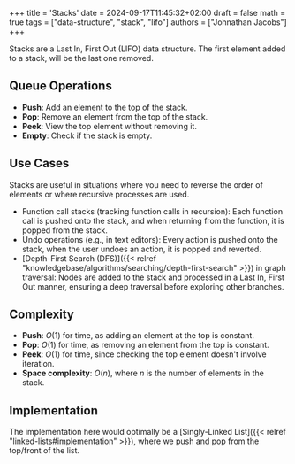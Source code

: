 +++
title = 'Stacks'
date = 2024-09-17T11:45:32+02:00
draft = false
math = true
tags = ["data-structure", "stack", "lifo"]
authors = ["Johnathan Jacobs"]
+++

Stacks are a Last In, First Out (LIFO) data structure.
The first element added to a stack, will be the last one removed.

## Queue Operations

- **Push**: Add an element to the top of the stack.
- **Pop**: Remove an element from the top of the stack.
- **Peek**: View the top element without removing it.
- **Empty**: Check if the stack is empty.

## Use Cases

Stacks are useful in situations where you need to reverse the order of elements
or where recursive processes are used.

- Function call stacks (tracking function calls in recursion): Each function call
  is pushed onto the stack, and when returning from the function, it is popped
  from the stack.
- Undo operations (e.g., in text editors): Every action is pushed onto the stack,
  when the user undoes an action, it is popped and reverted.
- [Depth-First Search (DFS)]({{< relref "knowledgebase/algorithms/searching/depth-first-search" >}}) in graph traversal:
  Nodes are added to the stack and processed in a Last In, First Out manner, ensuring
  a deep traversal before exploring other branches.

## Complexity

- **Push**: $O(1)$ for time, as adding an element at the top is constant.
- **Pop**: $O(1)$ for time, as removing an element from the top is constant.
- **Peek**: $O(1)$ for time, since checking the top element doesn't involve iteration.
- **Space complexity**: $O(n)$, where $n$ is the number of elements in the stack.

## Implementation

The implementation here would optimally be a [Singly-Linked List]({{< relref "linked-lists#implementation" >}}),
where we push and pop from the top/front of the list.
